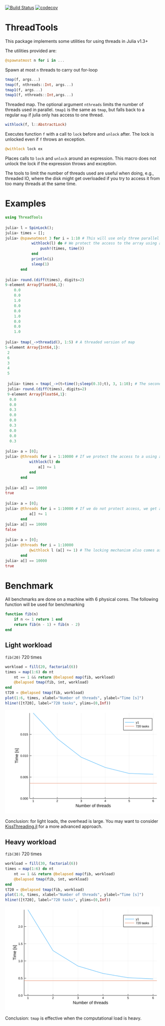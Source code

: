 [![Build Status](https://travis-ci.org/baggepinnen/ThreadTools.jl.svg?branch=master)](https://travis-ci.org/baggepinnen/ThreadTools.jl)
[![codecov](https://codecov.io/gh/baggepinnen/ThreadTools.jl/branch/master/graph/badge.svg)](https://codecov.io/gh/baggepinnen/ThreadTools.jl)

# ThreadTools
This package implements some utilities for using threads in Julia v1.3+

The utilities provided are:

```julia
@spawnatmost n for i in ...
```
Spawn at most `n` threads to carry out for-loop

```julia
tmap(f, args...)
tmap(f, nthreads::Int, args...)
tmap1(f, args...)
tmap1(f, nthreads::Int,args...)
```
Threaded map. The optional argument `nthreads` limits the number of threads used in parallel.
`tmap1` is the same as `tmap`, but falls back to a regular `map` if julia only has access to one thread.

```julia
withlock(f, l::AbstractLock)
 ```
Executes function `f` with a call to `lock` before and `unlock` after. The lock is unlocked even if `f` throws an exception.

```julia
@withlock lock ex
```
Places calls to `lock` and `unlock` around an expression. This macro does not unlock the lock if the expression throws and exception.


The tools to limit the number of threads used are useful when doing, e.g., threaded IO, where the disk might get overloaded if you try to access it from too many threads at the same time.

# Examples
```julia
using ThreadTools

julia> l = SpinLock();
julia> times = [];
julia> @spawnatmost 3 for i = 1:10 # This will use only three parallel threads, even if more are avilable
            withlock(l) do # We protect the access to the array using a lock
                push!(times, time())
            end
            println(i)
            sleep(1)
       end

julia> round.(diff(times), digits=2)
9-element Array{Float64,1}:
    0.0
    0.0
    1.0
    0.0
    0.0
    1.0
    0.0
    0.0
    1.0

julia> tmap(_->threadid(), 1:5) # A threaded version of map
5-element Array{Int64,1}:
 2
 6
 3
 4
 5

 julia> times = tmap(_->(t=time();sleep(0.3);t), 3, 1:10); # The second argument limits the number of threads used
 julia> round.(diff(times), digits=2)
 9-element Array{Float64,1}:
  0.0
  0.0
  0.3
  0.0
  0.0
  0.3
  0.0
  0.0
  0.3

julia> a = [0];
julia> @threads for i = 1:10000 # If we protect the access to a using a lock, this works as expected
           withlock(l) do
               a[] += 1
           end
       end

julia> a[] == 10000
true

julia> a = [0];
julia> @threads for i = 1:10000 # If we do not protect access, we get a nondeterministic result
           a[] += 1
       end
julia> a[] == 10000
false

julia> a = [0];
julia> @threads for i = 1:10000
           @withlock l (a[] += 1) # The locking mechanism also comes as a macro
       end
julia> a[] == 10000
true
```

# Benchmark
All benchmarks are done on a machine with 6 physical cores. The following function will be used for benchmarking
```julia
function fib(n)
    if n <= 1 return 1 end
    return fib(n - 1) + fib(n - 2)
end
```
## Light workload
`fib(20)` 720 times
```julia
workload = fill(20, factorial(6))
times = map(1:6) do nt
    nt == 1 && return @belapsed map(fib, workload)
    @belapsed tmap(fib, $nt, workload)
end
t720 = @belapsed tmap(fib, workload)
plot(1:6, times, xlabel="Number of threads", ylabel="Time [s]")
hline!([t720], label="720 tasks", ylims=(0,Inf))

```
![window](figs/light.svg)

Conclusion: for light loads, the overhead is large. You may want to consider [KissThreading.jl](https://github.com/mohamed82008/KissThreading.jl) for a more advanced approach.

## Heavy workload
`fib(30)` 720 times
```julia
workload = fill(30, factorial(6))
times = map(1:6) do nt
    nt == 1 && return @belapsed map(fib, workload)
    @belapsed tmap(fib, $nt, workload)
end
t720 = @belapsed tmap(fib, workload)
plot(1:6, times, xlabel="Number of threads", ylabel="Time [s]")
hline!([t720], label="720 tasks", ylims=(0,Inf))

```
![window](figs/heavy.svg)

Conclusion: `tmap` is effective when the computational load is heavy.
